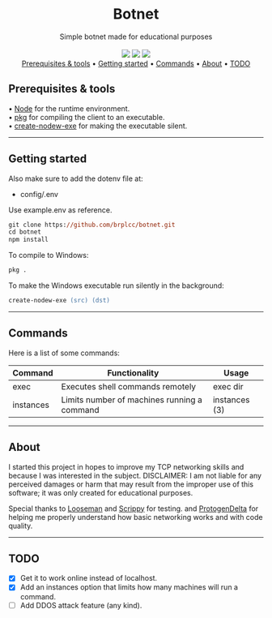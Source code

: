 <div align="center">
<h1>Botnet</h1>
Simple botnet made for educational purposes
<br>
<br>
<img src="https://img.shields.io/github/license/brplcc/botnet">
<img src="https://img.shields.io/github/last-commit/brplcc/botnet">
<img src="https://img.shields.io/github/languages/code-size/brplcc/botnet">
  

<br>
</div>

<div align="center">
<a href="#prerequisites">Prerequisites & tools</a> •
<a href="#getting-started">Getting started</a> •
<a href="#commands">Commands</a> •
<a href="#about">About</a> •
<a href="#TODO">TODO</a>
</div>

<h2 id="prerequisites">Prerequisites & tools</h2>
• <a href="https://nodejs.org/en/download">Node</a> for the runtime environment.
<br/>
• <a href="https://github.com/vercel/pkg">pkg</a> for compiling the client to an executable.
<br/>
• <a href="https://github.com/s-h-a-d-o-w/create-nodew-exe">create-nodew-exe</a> for making the executable silent.

---------------

<h2 id="Getting-started">Getting started</h2>

Also make sure to add the dotenv file at:
- config/.env

Use example.env as reference.

```ps 
git clone https://github.com/brplcc/botnet.git
cd botnet
npm install
```

To compile to Windows:

```ps
pkg .
```

To make the Windows executable run silently in the background: 

```ps
create-nodew-exe (src) (dst)
```
---------------

<h2 id="commands">Commands</h2>

Here is a list of some commands:

| Command   | Functionality                               | Usage              |
| --------- | ------------------------------------------- | ------------------ |
| exec      | Executes shell commands remotely            | exec dir           |
| instances | Limits number of machines running a command | instances (3)      |

---------------

<h2 id="about">About</h2>

I started this project in hopes to improve my TCP networking skills and because I was interested in the subject. DISCLAIMER: I am not liable for any perceived damages or harm that may result from the improper use of this software; it was only created for educational purposes.

Special thanks to [Looseman](https://github.com/glitch-911) and [Scrippy](https://github.com/Scrippy) for testing. and [ProtogenDelta](https://github.com/ProtogenDelta) for helping me properly understand how basic networking works and with code quality.

---------------

<h2 id="TODO">TODO</h2>

- [X] Get it to work online instead of localhost.
- [X] Add an instances option that limits how many machines will run a command.
- [ ] Add DDOS attack feature (any kind).
